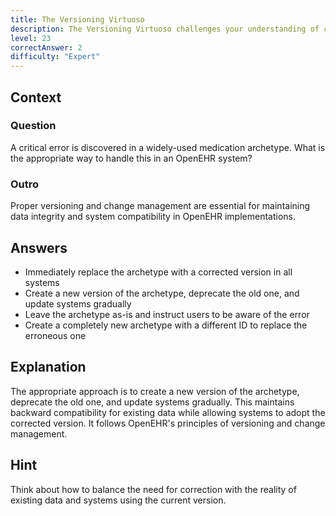 ```yaml
---
title: The Versioning Virtuoso
description: The Versioning Virtuoso challenges your understanding of change management in OpenEHR systems!
level: 23
correctAnswer: 2
difficulty: "Expert"
---
```


## Context

### Question

A critical error is discovered in a widely-used medication archetype. What is the appropriate way to handle this in an OpenEHR system?

### Outro

Proper versioning and change management are essential for maintaining data integrity and system compatibility in OpenEHR implementations.

## Answers

- Immediately replace the archetype with a corrected version in all systems
- Create a new version of the archetype, deprecate the old one, and update systems gradually
- Leave the archetype as-is and instruct users to be aware of the error
- Create a completely new archetype with a different ID to replace the erroneous one

## Explanation

The appropriate approach is to create a new version of the archetype, deprecate the old one, and update systems gradually. This maintains backward compatibility for existing data while allowing systems to adopt the corrected version. It follows OpenEHR's principles of versioning and change management.

## Hint

Think about how to balance the need for correction with the reality of existing data and systems using the current version.
